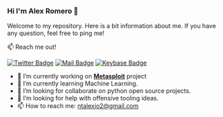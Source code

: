 ### Hi I'm Alex Romero 👋

Welcome to my repository. Here is a bit information about me. If you have any question, feel free to ping me!

:mailbox: Reach me out!

[![Twitter Badge](https://img.shields.io/badge/-@NtAlexio2-1ca0f1?style=flat&labelColor=1ca0f1&logo=twitter&logoColor=white&link=https://twitter.com/NtAlexio2)](https://twitter.com/NtAlexio2) [![Mail Badge](https://img.shields.io/badge/-ntalexio2-c0392b?style=flat&labelColor=c0392b&logo=gmail&logoColor=white)](mailto:ntalexio2@gmail.com) [![Keybase Badge](https://img.shields.io/keybase/pgp/ntalexio2?style=flat&logo=keybase&logoColor=white&link=https://keybase.io/ntalexio2)](https://keybase.io/ntalexio2) 

- 🔭 I’m currently working on [**Metasploit**](https://github.com/rapid7/metasploit-framework) project
- 🌱 I’m currently learning Machine Learning.
- 👯 I’m looking for collaborate on python open source projects.
- 🤔 I’m looking for help with offensive tooling ideas.
- 📫 How to reach me: ntalexio2@gmail.com
